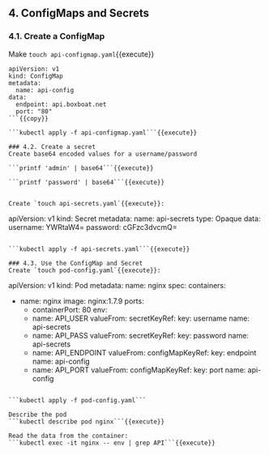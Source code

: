 ## 4. ConfigMaps and Secrets
### 4.1. Create a ConfigMap
Make `touch api-configmap.yaml`{{execute}}
```
apiVersion: v1
kind: ConfigMap
metadata:
  name: api-config
data:
  endpoint: api.boxboat.net
  port: "80"
```{{copy}}

```kubectl apply -f api-configmap.yaml```{{execute}}

### 4.2. Create a secret
Create base64 encoded values for a username/password

```printf 'admin' | base64```{{execute}}

```printf 'password' | base64```{{execute}}


Create `touch api-secrets.yaml`{{execute}}:
```
apiVersion: v1
kind: Secret
metadata:
  name: api-secrets
type: Opaque
data:
  username: YWRtaW4=
  password: cGFzc3dvcmQ=
```{{copy}}

```kubectl apply -f api-secrets.yaml```{{execute}}

### 4.3. Use the ConfigMap and Secret
Create `touch pod-config.yaml`{{execute}}:
```
apiVersion: v1
kind: Pod
metadata:
  name: nginx
spec:
  containers:
  - name: nginx
    image: nginx:1.7.9
    ports:
    - containerPort: 80
    env:
    - name: API_USER
      valueFrom:
        secretKeyRef:
          key: username
          name: api-secrets
    - name: API_PASS
      valueFrom:
        secretKeyRef:
          key: password
          name: api-secrets
    - name: API_ENDPOINT
      valueFrom:
        configMapKeyRef:
          key: endpoint
          name: api-config
    - name: API_PORT
      valueFrom:
        configMapKeyRef:
          key: port
          name: api-config
```{{copy}}

```kubectl apply -f pod-config.yaml```

Describe the pod  
```kubectl describe pod nginx```{{execute}}

Read the data from the container:
```kubectl exec -it nginx -- env | grep API```{{execute}}